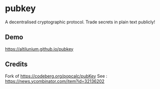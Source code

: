 # pubkey
A decentralised cryptographic protocol. Trade secrets in plain text publicly!

## Demo
https://altilunium.github.io/pubkey

## Credits
Fork of https://codeberg.org/popcalc/pubKey 
See : https://news.ycombinator.com/item?id=32136202
